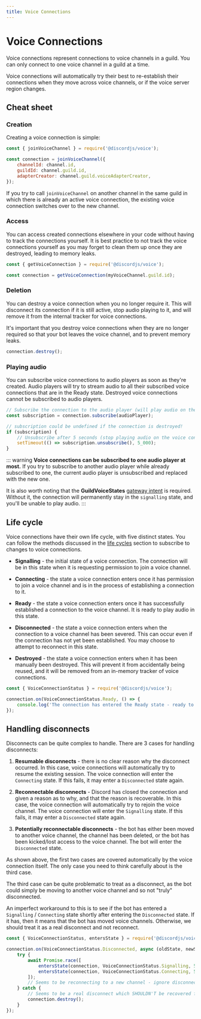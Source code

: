 ```yaml
---
title: Voice Connections
---
```


# Voice Connections

Voice connections represent connections to voice channels in a guild. You can only connect to one voice channel in a guild at a time.

Voice connections will automatically try their best to re-establish their connections when they move across voice channels, or if the voice server region changes.

## Cheat sheet

### Creation

Creating a voice connection is simple:

```js
const { joinVoiceChannel } = require('@discordjs/voice');

const connection = joinVoiceChannel({
	channelId: channel.id,
	guildId: channel.guild.id,
	adapterCreator: channel.guild.voiceAdapterCreator,
});
```

If you try to call `joinVoiceChannel` on another channel in the same guild in which there is already an active voice connection, the existing voice connection switches over to the new channel.

### Access

You can access created connections elsewhere in your code without having to track the connections yourself. It is best practice to not track the voice connections yourself as you may forget to clean them up once they are destroyed, leading to memory leaks.

```js
const { getVoiceConnection } = require('@discordjs/voice');

const connection = getVoiceConnection(myVoiceChannel.guild.id);
```

### Deletion

You can destroy a voice connection when you no longer require it. This will disconnect its connection if it is still active, stop audio playing to it, and will remove it from the internal tracker for voice connections.

It's important that you destroy voice connections when they are no longer required so that your bot leaves the voice channel, and to prevent memory leaks.

```js
connection.destroy();
```

### Playing audio

You can subscribe voice connections to audio players as soon as they're created. Audio players will try to stream audio to all their subscribed voice connections that are in the Ready state. Destroyed voice connections cannot be subscribed to audio players.

```js
// Subscribe the connection to the audio player (will play audio on the voice connection)
const subscription = connection.subscribe(audioPlayer);

// subscription could be undefined if the connection is destroyed!
if (subscription) {
	// Unsubscribe after 5 seconds (stop playing audio on the voice connection)
	setTimeout(() => subscription.unsubscribe(), 5_000);
}
```

::: warning
**Voice connections can be subscribed to one audio player at most.** If you try to subscribe to another audio player while already subscribed to one, the current audio player is unsubscribed and replaced with the new one.

It is also worth noting that the **GuildVoiceStates** [gateway intent](/popular-topics/intents.md#gateway-intents) is required. Without it, the connection will permanently stay in the `signalling` state, and you'll be unable to play audio.
:::

## Life cycle

Voice connections have their own life cycle, with five distinct states. You can follow the methods discussed in the [life cycles](/voice/life-cycles.md) section to subscribe to changes to voice connections.

- **Signalling** - the initial state of a voice connection. The connection will be in this state when it is requesting permission to join a voice channel.

- **Connecting** - the state a voice connection enters once it has permission to join a voice channel and is in the process of establishing a connection to it.

- **Ready** - the state a voice connection enters once it has successfully established a connection to the voice channel. It is ready to play audio in this state.

- **Disconnected** - the state a voice connection enters when the connection to a voice channel has been severed. This can occur even if the connection has not yet been established. You may choose to attempt to reconnect in this state.

- **Destroyed** - the state a voice connection enters when it has been manually been destroyed. This will prevent it from accidentally being reused, and it will be removed from an in-memory tracker of voice connections.

```js
const { VoiceConnectionStatus } = require('@discordjs/voice');

connection.on(VoiceConnectionStatus.Ready, () => {
	console.log('The connection has entered the Ready state - ready to play audio!');
});
```

## Handling disconnects

Disconnects can be quite complex to handle. There are 3 cases for handling disconnects:

1. **Resumable disconnects** - there is no clear reason why the disconnect occurred. In this case, voice connections will automatically try to resume the existing session. The voice connection will enter the `Connecting` state. If this fails, it may enter a `Disconnected` state again.

2. **Reconnectable disconnects** - Discord has closed the connection and given a reason as to why, and that the reason is recoverable. In this case, the voice connection will automatically try to rejoin the voice channel. The voice connection will enter the `Signalling` state. If this fails, it may enter a `Disconnected` state again.

3. **Potentially reconnectable disconnects** - the bot has either been moved to another voice channel, the channel has been deleted, or the bot has been kicked/lost access to the voice channel. The bot will enter the `Disconnected` state.

As shown above, the first two cases are covered automatically by the voice connection itself. The only case you need to think carefully about is the third case.

The third case can be quite problematic to treat as a disconnect, as the bot could simply be moving to another voice channel and so not "truly" disconnected.

An imperfect workaround to this is to see if the bot has entered a `Signalling` / `Connecting` state shortly after entering the `Disconnected` state. If it has, then it means that the bot has moved voice channels. Otherwise, we should treat it as a real disconnect and not reconnect.

```js
const { VoiceConnectionStatus, entersState } = require('@discordjs/voice');

connection.on(VoiceConnectionStatus.Disconnected, async (oldState, newState) => {
	try {
		await Promise.race([
			entersState(connection, VoiceConnectionStatus.Signalling, 5_000),
			entersState(connection, VoiceConnectionStatus.Connecting, 5_000),
		]);
		// Seems to be reconnecting to a new channel - ignore disconnect
	} catch {
		// Seems to be a real disconnect which SHOULDN'T be recovered from
		connection.destroy();
	}
});
```

